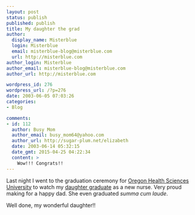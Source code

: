 ```yaml
---
layout: post
status: publish
published: publish
title: My daughter the grad
author:
  display_name: Misterblue
  login: Misterblue
  email: misterblue-blog@misterblue.com
  url: http://misterblue.com
author_login: Misterblue
author_email: misterblue-blog@misterblue.com
author_url: http://misterblue.com

wordpress_id: 276
wordpress_url: /?p=276
date: 2003-06-05 07:03:26
categories:
- Blog

comments:
- id: 112
  author: Busy Mom
  author_email: busy_mom64@yahoo.com
  author_url: http://sugar-plum.net/elizabeth
  date: 2003-06-14 05:32:15
  date_gmt: 2015-04-25 04:22:34
  content: >
    Wow!!! Congrats!!
---
```

<p>
Last night I went to the graduation ceremony for
<a href="http://www.ohsu.edu">Oregon Health Sciences University</a>
to watch my 
<a href="http://pics.misterblue.com/20030604-Grad">daughter graduate</a>
as a new nurse.
Very proud making for a happy dad.
She even graduated
<i>summa cum laude</i>.
</p>
<p>
Well done, my wonderful daughter!!
</p>
